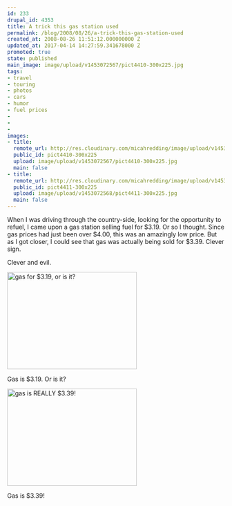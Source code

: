```yaml
---
id: 233
drupal_id: 4353
title: A trick this gas station used
permalink: /blog/2008/08/26/a-trick-this-gas-station-used
created_at: 2008-08-26 11:51:12.000000000 Z
updated_at: 2017-04-14 14:27:59.341678000 Z
promoted: true
state: published
main_image: image/upload/v1453072567/pict4410-300x225.jpg
tags:
- travel
- touring
- photos
- cars
- humor
- fuel prices
- 
- 
- 
images:
- title: 
  remote_url: http://res.cloudinary.com/micahredding/image/upload/v1453072567/pict4410-300x225.jpg
  public_id: pict4410-300x225
  upload: image/upload/v1453072567/pict4410-300x225.jpg
  main: false
- title: 
  remote_url: http://res.cloudinary.com/micahredding/image/upload/v1453072568/pict4411-300x225.jpg
  public_id: pict4411-300x225
  upload: image/upload/v1453072568/pict4411-300x225.jpg
  main: false
---
```

When I was driving through the country-side, looking for the opportunity to refuel, I came upon a gas station selling fuel for $3.19. Or so I thought. Since gas prices had just been over $4.00, this was an amazingly low price. But as I got closer, I could see that gas was actually being sold for $3.39. Clever sign.

Clever and evil.

<a href="/sites/default/files/blog/wp-content/uploads/2008/08/pict4410.jpg"><img class="alignnone size-medium wp-image-211" title="gas for $3.19" src="http://res.cloudinary.com/micahredding/image/upload/v1453072567/pict4410-300x225.jpg" alt="gas for $3.19, or is it?" width="300" height="225" /></a>

Gas is $3.19. Or is it?

<a href="/sites/default/files/blog/wp-content/uploads/2008/08/pict4411.jpg"><img class="alignnone size-medium wp-image-212" title="gas for $3.39" src="http://res.cloudinary.com/micahredding/image/upload/v1453072568/pict4411-300x225.jpg" alt="gas is REALLY $3.39!" width="300" height="225" /></a>

Gas is $3.39!
